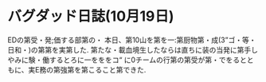# バグダッド日誌(10月19日)

EDの第受・発;価する部第の・
本日、第10山を第を一:第厨物第・成(3”ゴ・等・日和・)の第第を実第した.
第たな・載血境生したならは直ちに装の当発に第手しやみに験・働するとろに一をををコ“
に0チームの行第の第受が第・でをるとともに、実E務の第強第を第こること第できた.
